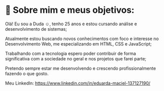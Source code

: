 # 🚀 Sobre mim e meus objetivos:

Olá! Eu sou a Duda ☺️, tenho 25 anos e estou cursando análise e desenvolvimento de sistemas;

Atualmente estou buscando novos conhecimentos com foco e interesse no Desenvolvimento Web, me especializando em HTML, CSS e JavaScript;

Trabalhando com a tecnologia espero poder contribuir de forma significativa com a sociedade no geral e nos projetos que farei parte;

Pretendo sempre estar me desenvolvendo e crescendo profissionalmente fazendo o que gosto.

Meu LinkedIn: https://www.linkedin.com/in/eduarda-maciel-137127190/
